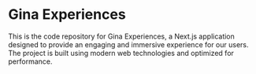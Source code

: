 # Gina Experiences

This is the code repository for Gina Experiences, a Next.js application designed to provide an engaging and immersive experience for our users. The project is built using modern web technologies and optimized for performance.
